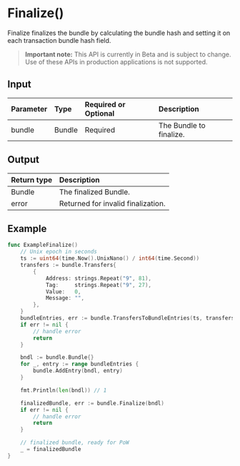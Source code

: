 # Finalize()
Finalize finalizes the bundle by calculating the bundle hash and setting it on each transaction bundle hash field.
> **Important note:** This API is currently in Beta and is subject to change. Use of these APIs in production applications is not supported.


## Input

| Parameter       | Type | Required or Optional | Description |
|:---------------|:--------|:--------| :--------|
| bundle | Bundle | Required | The Bundle to finalize.  |




## Output

| Return type     | Description |
|:---------------|:--------|
| Bundle | The finalized Bundle. |
| error | Returned for invalid finalization. |




## Example

```go
func ExampleFinalize() 
	// Unix epoch in seconds
	ts := uint64(time.Now().UnixNano() / int64(time.Second))
	transfers := bundle.Transfers{
		{
			Address: strings.Repeat("9", 81),
			Tag:     strings.Repeat("9", 27),
			Value:   0,
			Message: "",
		},
	}
	bundleEntries, err := bundle.TransfersToBundleEntries(ts, transfers...)
	if err != nil {
		// handle error
		return
	}

	bndl := bundle.Bundle{}
	for _, entry := range bundleEntries {
		bundle.AddEntry(bndl, entry)
	}

	fmt.Println(len(bndl)) // 1

	finalizedBundle, err := bundle.Finalize(bndl)
	if err != nil {
		// handle error
		return
	}

	// finalized bundle, ready for PoW
	_ = finalizedBundle
}

```
